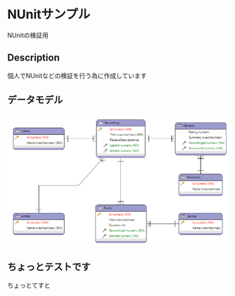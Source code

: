 # NUnitサンプル
NUnitの検証用    

## Description
個人でNUnitなどの検証を行う為に作成しています  

## データモデル
![データモデル](./Models.png)

## ちょっとテストです
ちょっとてすと
